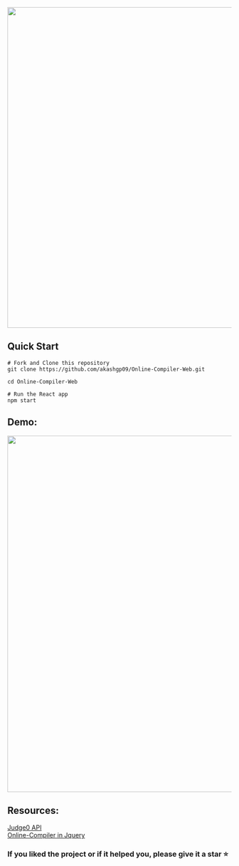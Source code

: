 <p align="center">
<img src ="https://i.imgur.com/kL84RTB.jpg" width=720 >
</p>

## Quick Start


```
# Fork and Clone this repository
git clone https://github.com/akashgp09/Online-Compiler-Web.git

cd Online-Compiler-Web

# Run the React app
npm start
```
 
  
## Demo:
<p align="center">
<img src="https://i.imgur.com/BQUvi6z.png" width="800">
</p>

## Resources:
[Judge0 API](https://api.judge0.com/)
<br />
[Online-Compiler in Jquery](https://github.com/hermanzdosilovic/online-compiler)


 ### If you liked the project or if it helped you, please give it a star ⭐
